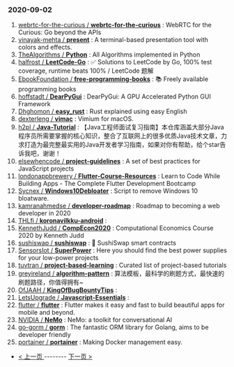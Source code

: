 ### 2020-09-02 
1. [
        webrtc-for-the-curious /
**webrtc-for-the-curious**](https://github.com/webrtc-for-the-curious/webrtc-for-the-curious) : WebRTC for the Curious: Go beyond the APIs
1. [
        vinayak-mehta /
**present**](https://github.com/vinayak-mehta/present) : A terminal-based presentation tool with colors and effects.
1. [
        TheAlgorithms /
**Python**](https://github.com/TheAlgorithms/Python) : All Algorithms implemented in Python
1. [
        halfrost /
**LeetCode-Go**](https://github.com/halfrost/LeetCode-Go) : ✅ Solutions to LeetCode by Go, 100% test coverage, runtime beats 100% / LeetCode 题解
1. [
        EbookFoundation /
**free-programming-books**](https://github.com/EbookFoundation/free-programming-books) : 📚 Freely available programming books
1. [
        hoffstadt /
**DearPyGui**](https://github.com/hoffstadt/DearPyGui) : DearPyGui: A GPU Accelerated Python GUI Framework
1. [
        Dhghomon /
**easy_rust**](https://github.com/Dhghomon/easy_rust) : Rust explained using easy English
1. [
        dexterleng /
**vimac**](https://github.com/dexterleng/vimac) : Vimium for macOS.
1. [
        h2pl /
**Java-Tutorial**](https://github.com/h2pl/Java-Tutorial) : 【Java工程师面试复习指南】本仓库涵盖大部分Java程序员所需要掌握的核心知识，整合了互联网上的很多优质Java技术文章，力求打造为最完整最实用的Java开发者学习指南，如果对你有帮助，给个star告诉我吧，谢谢！
1. [
        elsewhencode /
**project-guidelines**](https://github.com/elsewhencode/project-guidelines) : A set of best practices for JavaScript projects
1. [
        londonappbrewery /
**Flutter-Course-Resources**](https://github.com/londonappbrewery/Flutter-Course-Resources) : Learn to Code While Building Apps - The Complete Flutter Development Bootcamp
1. [
        Sycnex /
**Windows10Debloater**](https://github.com/Sycnex/Windows10Debloater) : Script to remove Windows 10 bloatware.
1. [
        kamranahmedse /
**developer-roadmap**](https://github.com/kamranahmedse/developer-roadmap) : Roadmap to becoming a web developer in 2020
1. [
        THLfi /
**koronavilkku-android**](https://github.com/THLfi/koronavilkku-android) : 
1. [
        KennethJudd /
**CompEcon2020**](https://github.com/KennethJudd/CompEcon2020) : Computational Economics Course 2020 by Kenneth Judd
1. [
        sushiswap /
**sushiswap**](https://github.com/sushiswap/sushiswap) : 🍣 SushiSwap smart contracts
1. [
        SensorsIot /
**SuperPower**](https://github.com/SensorsIot/SuperPower) : Here you should find the best power supplies for your low-power projects
1. [
        tuvtran /
**project-based-learning**](https://github.com/tuvtran/project-based-learning) : Curated list of project-based tutorials
1. [
        greyireland /
**algorithm-pattern**](https://github.com/greyireland/algorithm-pattern) : 算法模板，最科学的刷题方式，最快速的刷题路径，你值得拥有~
1. [
        OfJAAH /
**KingOfBugBountyTips**](https://github.com/OfJAAH/KingOfBugBountyTips) : 
1. [
        LetsUpgrade /
**Javascript-Essentials**](https://github.com/LetsUpgrade/Javascript-Essentials) : 
1. [
        flutter /
**flutter**](https://github.com/flutter/flutter) : Flutter makes it easy and fast to build beautiful apps for mobile and beyond.
1. [
        NVIDIA /
**NeMo**](https://github.com/NVIDIA/NeMo) : NeMo: a toolkit for conversational AI
1. [
        go-gorm /
**gorm**](https://github.com/go-gorm/gorm) : The fantastic ORM library for Golang, aims to be developer friendly
1. [
        portainer /
**portainer**](https://github.com/portainer/portainer) : Making Docker management easy. 

- [ < 上一页 ](https://github.com/able8/github-trending-daily-record/blob/master/2020-09-01.md) -------- [ 下一页 > ](https://github.com/able8/github-trending-daily-record/blob/master/2020-09-03.md)